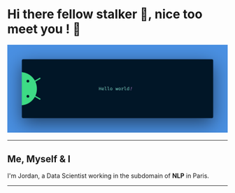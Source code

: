# Hi there fellow stalker :disguised_face:, nice too meet you ! 👋

[![Header](https://raw.githubusercontent.com/nofacer/pic_bed/master/banner.png
 "Header")](https://some-url.dev/)

---
## Me, Myself & I

I'm Jordan, a Data Scientist working in the subdomain of **NLP** in Paris.


---
